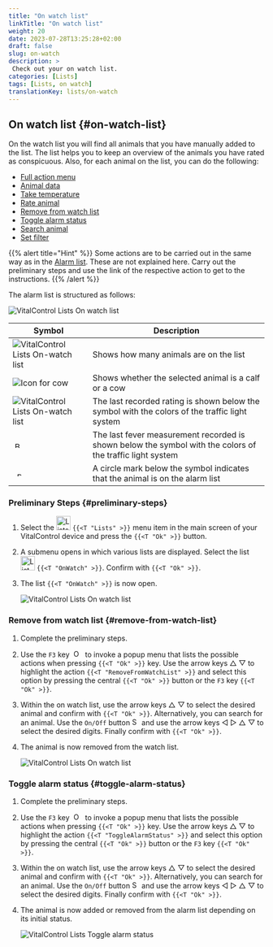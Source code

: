 ```yaml
---
title: "On watch list"
linkTitle: "On watch list"
weight: 20
date: 2023-07-28T13:25:28+02:00
draft: false
slug: on-watch
description: >
 Check out your on watch list.
categories: [Lists]
tags: [Lists, on watch]
translationKey: lists/on-watch
---
```

## On watch list {#on-watch-list}

On the watch list you will find all animals that you have manually added to the list. The list helps you to keep an overview of the animals you have rated as conspicuous. Also, for each animal on the list, you can do the following:

- [Full action menu](../alarm/#full-action-menu)
- [Animal data](../alarm/#animal-data)
- [Take temperature](../alarm/#take-temperature)
- [Rate animal](../alarm/#rate-animal)
- [Remove from watch list](#remove-from-watch-list)
- [Toggle alarm status](#toggle-alarm-status)
- [Search animal](../alarm/#search-animal)
- [Set filter](../alarm/#set-filter)

{{% alert title="Hint" %}}
Some actions are to be carried out in the same way as in the [Alarm list](../alarm). These are not explained here. Carry out the preliminary steps and use the link of the respective action to get to the instructions.
{{% /alert %}}

The alarm list is structured as follows:

   ![VitalControl Lists On watch list](../images/onwatchstructure.png "Structure of the On watch list")

|Symbol   | Description
|---------|-----
| ![VitalControl Lists On-watch list](../images/kopf.png "Counter herd size") | Shows how many animals are on the list
| ![Icon for cow](../images/kopf2.png "Cow head") | Shows whether the selected animal is a calf or a cow
| ![VitalControl Lists On-watch list](../images/auge.png "Rating") | The last recorded rating is shown below the symbol with the colors of the traffic light system
| &nbsp;<img src="/icons/actions/temperature.svg" width="12" align="bottom" alt="Body temperature" title="Body temperature" /> | The last fever measurement recorded is shown below the symbol with the colors of the traffic light system
| &nbsp;&nbsp;<img src="/icons/header/alarm.svg" width="8" align="bottom" alt="Display animal on alarm" title="Animal on alarm" /> | A circle mark below the symbol indicates that the animal is on the alarm list

### Preliminary Steps {#preliminary-steps}

1. Select the <img src="/icons/main/lists.svg" width="28" align="bottom" alt="Lists" /> `{{<T "Lists" >}}` menu item in the main screen of your VitalControl device and press the `{{<T "Ok" >}}` button.

2. A submenu opens in which various lists are displayed. Select the list &nbsp;<img src="/icons/lists/onwatch.svg" width="28" align="bottom" alt="List 'On watch'" /> `{{<T "OnWatch" >}}`. Confirm with `{{<T "Ok" >}}`.

3. The list `{{<T "OnWatch" >}}` is now open.

   ![VitalControl Lists On watch list](../images/firststeps2.png "Preliminary Steps")

### Remove from watch list {#remove-from-watch-list}

1. Complete the preliminary steps.

2. Use the `F3` key &nbsp;<img src="/icons/footer/open-popup.svg" width="15" align="bottom" alt="Open popup" />&nbsp; to invoke a popup menu that lists the possible actions when pressing `{{<T "Ok" >}}` key. Use the arrow keys △ ▽ to highlight the action `{{<T "RemoveFromWatchList" >}}` and select this option by pressing the central `{{<T "Ok" >}}` button or the `F3` key `{{<T "Ok" >}}`.

3. Within the on watch list, use the arrow keys △ ▽ to select the desired animal and confirm with `{{<T "Ok" >}}`. Alternatively, you can search for an animal. Use the `On/Off` button <img src="/icons/footer/search.svg" width="15" align="bottom" alt="Search" /> and use the arrow keys ◁ ▷ △ ▽ to select the desired digits. Finally confirm with `{{<T "Ok" >}}`.

4. The animal is now removed from the watch list.

   ![VitalControl Lists On watch list](../images/remove.png "Remove from watch list")

### Toggle alarm status {#toggle-alarm-status}

1. Complete the preliminary steps.

2. Use the `F3` key &nbsp;<img src="/icons/footer/open-popup.svg" width="15" align="bottom" alt="Open popup" />&nbsp; to invoke a popup menu that lists the possible actions when pressing `{{<T "Ok" >}}` key. Use the arrow keys △ ▽ to highlight the action `{{<T "ToggleAlarmStatus" >}}` and select this option by pressing the central `{{<T "Ok" >}}` button or the `F3` key `{{<T "Ok" >}}`.

3. Within the on watch list, use the arrow keys △ ▽ to select the desired animal and confirm with `{{<T "Ok" >}}`. Alternatively, you can search for an animal. Use the `On/Off` button <img src="/icons/footer/search.svg" width="15" align="bottom" alt="Search" /> and use the arrow keys ◁ ▷ △ ▽ to select the desired digits. Finally confirm with `{{<T "Ok" >}}`.

4. The animal is now added or removed from the alarm list depending on its initial status.

   ![VitalControl Lists Toggle alarm status](../images/alarmstatus.png "Toggle alarm status")
